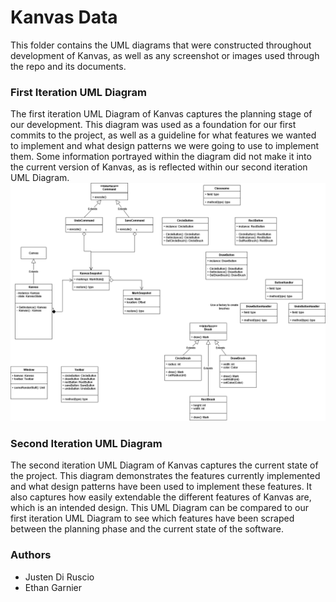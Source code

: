 # Kanvas Data

This folder contains the UML diagrams that were constructed throughout development of Kanvas, as well as any screenshot or images used through the repo and its documents.

### First Iteration UML Diagram
The first iteration UML Diagram of Kanvas captures the planning stage of our development. This diagram was used as a foundation for our first commits to the project, as well as a guideline for what features we wanted to implement and what design patterns we were going to use to implement them. Some information portrayed within the diagram did not make it into the current version of Kanvas, as is reflected within our second iteration UML Diagram.
![UML Diagram](./Kanvas_UML_1.png)

### Second Iteration UML Diagram
The second iteration UML Diagram of Kanvas captures the current state of the project. This diagram demonstrates the features currently implemented and what design patterns have been used to implement these features. It also captures how easily extendable the different features of Kanvas are, which is an intended design. This UML Diagram can be compared to our first iteration UML Diagram to see which features have been scraped between the planning phase and the current state of the software.

### Authors
- Justen Di Ruscio
- Ethan Garnier